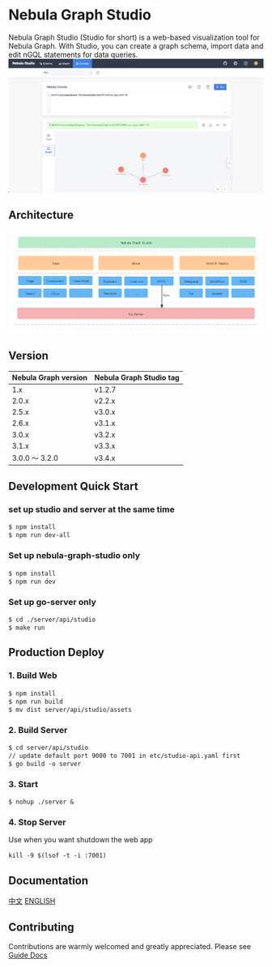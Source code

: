 # Nebula Graph Studio
Nebula Graph Studio (Studio for short) is a web-based visualization tool for Nebula Graph. With Studio, you can create a graph schema, import data and edit nGQL statements for data queries.
![](./introduction.png)

## Architecture
![](architecture.png)

## Version
| Nebula Graph version | Nebula Graph Studio tag | 
|----------------------|---------------------------|
| 1.x                  | v1.2.7                    |
| 2.0.x                | v2.2.x                    |
| 2.5.x                | v3.0.x                    |
| 2.6.x                | v3.1.x                    |
| 3.0.x                | v3.2.x                    |
| 3.1.x                | v3.3.x                    |
| 3.0.0 ～ 3.2.0       | v3.4.x                    |

## Development Quick Start

### set up studio and server at the same time
```
$ npm install
$ npm run dev-all
```

### Set up nebula-graph-studio only
```
$ npm install
$ npm run dev
```
### Set up go-server only
```
$ cd ./server/api/studio
$ make run
```

## Production Deploy

### 1. Build Web
```
$ npm install
$ npm run build
$ mv dist server/api/studio/assets
```

### 2. Build Server
```
$ cd server/api/studio
// update default port 9000 to 7001 in etc/studio-api.yaml first
$ go build -o server
```

### 3. Start
```
$ nohup ./server &
```

### 4. Stop Server
Use when you want shutdown the web app
```
kill -9 $(lsof -t -i :7001)
```

## Documentation 
[中文](https://docs.nebula-graph.com.cn/3.1.0/nebula-studio/about-studio/st-ug-what-is-graph-studio/)
[ENGLISH](https://https://docs.nebula-graph.io/3.1.0/nebula-studio/about-studio/st-ug-what-is-graph-studio/)

## Contributing
Contributions are warmly welcomed and greatly appreciated. Please see [Guide Docs](https://github.com/vesoft-inc/nebula-studio/blob/master/CONTRIBUTING.md) 